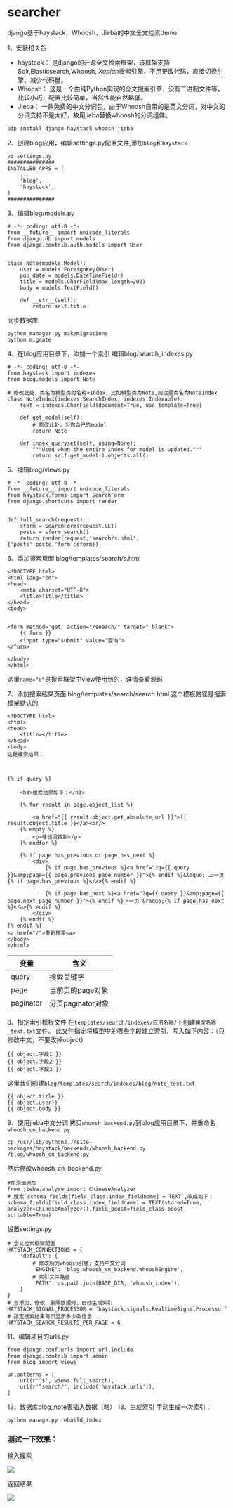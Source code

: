 # searcher
django基于haystack，Whoosh，Jieba的中文全文检索demo

1、安装相关包
- haystack：
是django的开源全文检索框架，该框架支持Solr,Elasticsearch,Whoosh, *Xapian*搜索引擎，不用更改代码，直接切换引擎，减少代码量。
- Whoosh：
这是一个由纯Python实现的全文搜索引擎，没有二进制文件等，比较小巧，配置比较简单，当然性能自然略低。
- Jieba：
一款免费的中文分词包，由于Whoosh自带的是英文分词，对中文的分词支持不是太好，故用jieba替换whoosh的分词组件。

```python
pip install django-haystack whoosh jieba
```

2、创建blog应用，编辑settings.py配置文件,添加`blog`和`haystack`
```
vi settings.py
###############
INSTALLED_APPS = (
    ...
    'blog',
    'haystack',
)
###############
```
3、编辑blog/models.py
```
# -*- coding: utf-8 -*-
from __future__ import unicode_literals
from django.db import models
from django.contrib.auth.models import User


class Note(models.Model):
    user = models.ForeignKey(User)
    pub_date = models.DateTimeField()
    title = models.CharField(max_length=200)
    body = models.TextField()

    def __str__(self):
        return self.title
```
同步数据库
```
python manager.py makemigrations
python migrate
```
4、在blog应用目录下，添加一个索引
编辑blog/search_indexes.py
```
# -*- coding: utf-8 -*-
from haystack import indexes
from blog.models import Note

# 修改此处，类名为模型类的名称+Index，比如模型类为Note,则这里类名为NoteIndex
class NoteIndex(indexes.SearchIndex, indexes.Indexable):
    text = indexes.CharField(document=True, use_template=True)

    def get_model(self):
		# 修改此处，为你自己的model
        return Note

    def index_queryset(self, using=None):
        """Used when the entire index for model is updated."""
        return self.get_model().objects.all()
```
5、编辑blog/views.py
```
# -*- coding: utf-8 -*-
from __future__ import unicode_literals
from haystack.forms import SearchForm
from django.shortcuts import render


def full_search(request):
    sform = SearchForm(request.GET)
    posts = sform.search()
    return render(request,'search/s.html',{'posts':posts,'form':sform})
```
6、添加搜索页面 blog/templates/search/s.html
```
<!DOCTYPE html>
<html lang="en">
<head>
    <meta charset="UTF-8">
    <title>Title</title>
</head>
<body>


<form method='get' action="/search/" target="_blank">
    {{ form }}
    <input type="submit" value="查询">
</form>

</body>
</html>
```
这里`name="q"`是搜索框架中view使用到的，详情查看源码

7、添加搜索结果页面 blog/templates/search/search.html
这个模板路径是搜索框架默认的
```
<!DOCTYPE html>
<html>
<head>
    <title></title>
</head>
<body>
这是搜索结果：



{% if query %}

    <h3>搜索结果如下：</h3>

    {% for result in page.object_list %}

        <a href="{{ result.object.get_absolute_url }}">{{ result.object.title }}</a><br/>
    {% empty %}
        <p>啥也没找到</p>
    {% endfor %}

    {% if page.has_previous or page.has_next %}
        <div>
            {% if page.has_previous %}<a href="?q={{ query }}&amp;page={{ page.previous_page_number }}">{% endif %}&laquo; 上一页{% if page.has_previous %}</a>{% endif %}
        |
            {% if page.has_next %}<a href="?q={{ query }}&amp;page={{ page.next_page_number }}">{% endif %}下一页 &raquo;{% if page.has_next %}</a>{% endif %}
        </div>
    {% endif %}
{% endif %}
<a href="/">重新搜索<a>
</body>
</html>
```
|  变量 | 含义  |
| ------------ | ------------ |
| query  | 搜索关键字  |
| page  | 当前页的page对象  |
| paginator  | 分页paginator对象  |


8、指定索引模板文件
在`templates/search/indexes/应用名称/`下创建`模型名称_text.txt`文件。
此文件指定将模型中的哪些字段建立索引，写入如下内容：（只修改中文，不要改掉object）
```
{{ object.字段1 }}
{{ object.字段2 }}
{{ object.字段3 }}
```
这里我们创建`blog/templates/search/indexes/blog/note_text.txt`
```
{{ object.title }}
{{ object.user}}
{{ object.body }}
```
9、使用jieba中文分词
拷贝`whoosh_backend.py`到blog应用目录下，并重命名`whoosh_cn_backend.py`
```
cp /usr/lib/python2.7/site-packages/haystack/backends/whoosh_backend.py /blog/whoosh_cn_backend.py
```
然后修改whoosh_cn_backend.py
```
#在顶部添加
from jieba.analyse import ChineseAnalyzer
# 搜索`schema_fields[field_class.index_fieldname] = TEXT`,改成如下：
schema_fields[field_class.index_fieldname] = TEXT(stored=True, analyzer=ChineseAnalyzer(),field_boost=field_class.boost, sortable=True)
```
设置settings.py
```
# 全文检索框架配置
HAYSTACK_CONNECTIONS = {
    'default': {
		# 修改后的whoosh引擎，支持中文分词
        'ENGINE': 'blog.whoosh_cn_backend.WhooshEngine',
		# 索引文件路径
        'PATH': os.path.join(BASE_DIR, 'whoosh_index'),
    }
}
# 当添加、修改、删除数据时，自动生成索引
HAYSTACK_SIGNAL_PROCESSOR = 'haystack.signals.RealtimeSignalProcessor'
# 指定搜索结果每页显示多少条信息
HAYSTACK_SEARCH_RESULTS_PER_PAGE = 6
```
11、编辑项目的urls.py
```
from django.conf.urls import url,include
from django.contrib import admin
from blog import views

urlpatterns = [
    url(r'^$', views.full_search),
    url(r'^search/', include('haystack.urls')),
]

```
12、数据库blog_note表插入数据（略）
13、生成索引
手动生成一次索引：
```
python manage.py rebuild_index
```

### 测试一下效果：

输入搜索

![](http://www.seczh.com/doc/Public/Uploads/2018-04-03/5ac2fcffe45b2.png)

返回结果

![](http://www.seczh.com/doc/Public/Uploads/2018-04-03/5ac2fd20e2f6d.png)

